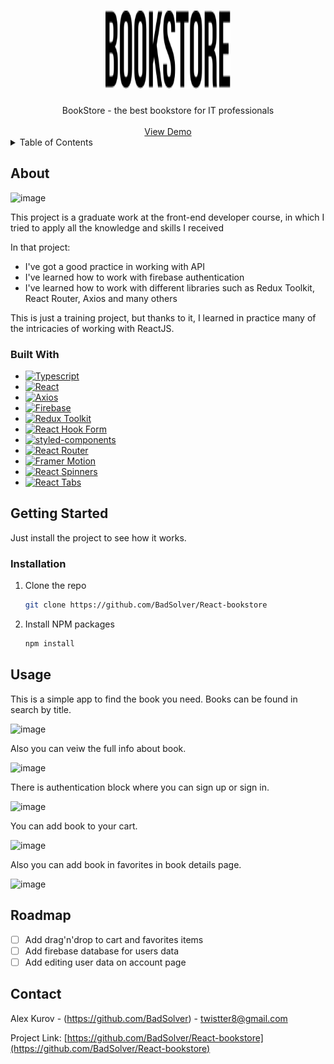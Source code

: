 <h1 align="center">
  <a href="https://github.com/BadSolver/React-bookstore">
    <img src="src/assets/icons/bookstore.svg" alt="Logo" width="200" height="125">
  </a>
</h1>

<div align="center">
  BookStore - the best bookstore for IT professionals
  <br />
  <br />
  <a href="https://badsolver.github.io/React-bookstore/">View Demo</a>
</div>

<details>
  <summary>Table of Contents</summary>
  <ol>
    <li>
      <a href="#about">About</a>
      <ul>
        <li><a href="#built-with">Built With</a></li>
      </ul>
    </li>
    <li>
      <a href="#getting-started">Getting Started</a>
      <ul>
        <li><a href="#installation">Installation</a></li>
      </ul>
    </li>
    <li><a href="#usage">Usage</a></li>
    <li><a href="#roadmap">Roadmap</a></li>
    <li><a href="#contact">Contact</a></li>
  </ol>
</details>

## About

![image](https://user-images.githubusercontent.com/95409553/191101462-47706052-858b-40cf-9003-2dc62d3e8aa4.png)

This project is a graduate work at the front-end developer course, in which I tried to apply all the knowledge and skills I received

In that project:

- I've got a good practice in working with API
- I've learned how to work with firebase authentication
- I've learned how to work with different libraries such as Redux Toolkit, React Router, Axios and many others

This is just a training project, but thanks to it, I learned in practice many of the intricacies of working with ReactJS.

### Built With

- [![Typescript][typescriptlang.org]][typescript-url]
- [![React][react.js]][react-url]
- [![Axios][axios-http.com]][axios-url]
- [![Firebase][firebase.google.com]][firebase-url]
- [![Redux Toolkit][redux-toolkit.js.org]][redux-url]
- [![React Hook Form][react-hook-form.com]][react-hook-form-url]
- [![styled-components][styled-components]][styled-components-url]
- [![React Router][reactrouter.com]][react-router-url]
- [![Framer Motion][framer.com]][framer-url]
- [![React Spinners][react-spinners]][react-spinners-url]
- [![React Tabs][react-tabs]][react-tabs-url]

## Getting Started

Just install the project to see how it works.

### Installation

1. Clone the repo
   ```sh
   git clone https://github.com/BadSolver/React-bookstore
   ```
2. Install NPM packages

   ```sh
   npm install
   ```

## Usage

This is a simple app to find the book you need. Books can be found in search by title.

![image](https://user-images.githubusercontent.com/95409553/191101824-b7e9d51b-4c20-4091-af8a-d27c577c9756.png)

Also you can veiw the full info about book.

![image](https://user-images.githubusercontent.com/95409553/191106149-dc3065d0-74c6-42b1-814b-e0c4d1b6cd55.png)

There is authentication block where you can sign up or sign in.

![image](https://user-images.githubusercontent.com/95409553/191101783-0dc3399f-d6e2-4997-9765-d8709d2560f5.png)

You can add book to your cart.

![image](https://user-images.githubusercontent.com/95409553/191101683-0d170066-2b38-4be5-b4d4-a959dbe3d662.png)

Also you can add book in favorites in book details page.

![image](https://user-images.githubusercontent.com/95409553/191101652-6c2fea7f-3ef2-4d26-b84e-10c276d30b8b.png)

## Roadmap

- [ ] Add drag'n'drop to cart and favorites items
- [ ] Add firebase database for users data
- [ ] Add editing user data on account page

## Contact

Alex Kurov - (https://github.com/BadSolver) - twistter8@gmail.com

Project Link: [https://github.com/BadSolver/React-bookstore](https://github.com/BadSolver/React-bookstore)

<!--Links-->

[home-screenshot]:![image](https://user-images.githubusercontent.com/95409553/191101462-47706052-858b-40cf-9003-2dc62d3e8aa4.png)
[favorites-screenshot]: ![image](https://user-images.githubusercontent.com/95409553/191101652-6c2fea7f-3ef2-4d26-b84e-10c276d30b8b.png)
[cart-screenshot]: ![image](https://user-images.githubusercontent.com/95409553/191101683-0d170066-2b38-4be5-b4d4-a959dbe3d662.png)
[book-details-screenshot]: ![image](https://user-images.githubusercontent.com/95409553/191101721-36b7d499-2525-4413-bf70-4930f743e0c0.png)
[authentication-screenshot]: ![image](https://user-images.githubusercontent.com/95409553/191101783-0dc3399f-d6e2-4997-9765-d8709d2560f5.png)
[search-screenshot]: ![image](https://user-images.githubusercontent.com/95409553/191101824-b7e9d51b-4c20-4091-af8a-d27c577c9756.png)
[typescriptlang.org]: https://img.shields.io/badge/-Typescript-blue?style=for-the-badge&logo=typescript&logoColor=white
[typescript-url]: https://www.typescriptlang.org/
[react.js]: https://img.shields.io/badge/React-20232A?style=for-the-badge&logo=react&logoColor=61DAFB
[react-url]: https://reactjs.org/
[axios-http.com]: https://img.shields.io/badge/-axios-671ddf?style=for-the-badge&logo=axios&logoColor=white
[axios-url]: https://axios-http.com/ru/docs/intro
[firebase.google.com]: https://img.shields.io/badge/-firebase-5f6368?style=for-the-badge&logo=firebase&logoColor=orange
[firebase-url]: https://firebase.google.com/docs/
[redux-toolkit.js.org]: https://img.shields.io/badge/-redux--toolkit-764abc?style=for-the-badge&logo=redux&logoColor=white
[redux-url]: https://redux-toolkit.js.org/
[react-hook-form.com]: https://img.shields.io/badge/-react--hook--form-1e2a4a?style=for-the-badge&logo=react-hook-form&logoColor=ec5990
[react-hook-form-url]: https://react-hook-form.com/
[github.com/rt2zz/redux-persist]: https://img.shields.io/badge/-redux--persist-persist?style=for-the-badge
[persist-url]: https://github.com/rt2zz/redux-persist#readme
[styled-components]: https://img.shields.io/badge/-styled--components-35495E?style=for-the-badge&logo=styled-components&logoColor=pink
[styled-components-url]: https://styled-components.com/
[framer.com]: https://img.shields.io/badge/-framer--motion-DD0031?style=for-the-badge&logo=framer&logoColor=black
[framer-url]: https://www.framer.com/
[react-select.com]: https://img.shields.io/badge/-react--select-FF3E00?style=for-the-badge
[react-select-url]: https://react-select.com/home
[reactrouter.com]: https://img.shields.io/badge/-react--router-563D7C?style=for-the-badge&logo=react-router&logoColor=white
[react-router-url]: https://reactrouter.com/
[react-spinners]: https://img.shields.io/badge/react--spinners-yellow?style=for-the-badge
[react-spinners-url]: https://www.davidhu.io/react-spinners/
[react-tabs]: https://img.shields.io/badge/react--tabs-black?style=for-the-badge
[react-tabs-url]: https://reactcommunity.org/react-tabs/
